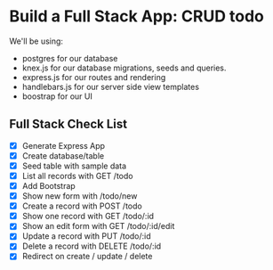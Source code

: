 # Build a Full Stack App: CRUD todo

We'll be using:

-   postgres for our database
-   knex.js for our database migrations, seeds and queries.
-   express.js for our routes and rendering
-   handlebars.js for our server side view templates
-   boostrap for our UI

## Full Stack Check List

-   [x] Generate Express App
-   [x] Create database/table
-   [x] Seed table with sample data
-   [x] List all records with GET /todo
-   [x] Add Bootstrap
-   [x] Show new form with /todo/new
-   [x] Create a record with POST /todo
-   [x] Show one record with GET /todo/:id
-   [x] Show an edit form with GET /todo/:id/edit
-   [x] Update a record with PUT /todo/:id
-   [x] Delete a record with DELETE /todo/:id
-   [x] Redirect on create / update / delete
